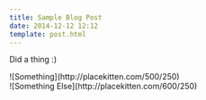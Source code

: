 ```yaml
---
title: Sample Blog Post
date: 2014-12-12 12:12
template: post.html
---
```


Did a thing :)

<div class="image">
  ![Something](http://placekitten.com/500/250)
</div>

<div class="image">
  ![Something Else](http://placekitten.com/600/250)
</div>